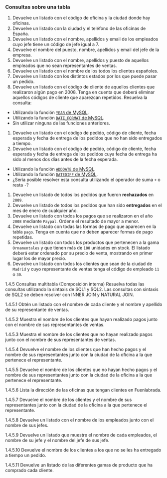 ### Consultas sobre una tabla

1. Devuelve un listado con el código de oficina y la ciudad donde hay oficinas.
2. Devuelve un listado con la ciudad y el teléfono de las oficinas de España.
3. Devuelve un listado con el nombre, apellidos y email de los empleados cuyo jefe tiene un código de jefe igual a 7.
4. Devuelve el nombre del puesto, nombre, apellidos y email del jefe de la empresa.
5. Devuelve un listado con el nombre, apellidos y puesto de aquellos empleados que no sean representantes de ventas.
6. Devuelve un listado con el nombre de los todos los clientes españoles.
7. Devuelve un listado con los distintos estados por los que puede pasar un pedido.
8. Devuelve un listado con el código de cliente de aquellos clientes que realizaron algún pago en 2008. Tenga en cuenta que deberá eliminar aquellos códigos de cliente que aparezcan repetidos. Resuelva la consulta:

- Utilizando la función [`YEAR` de MySQL](https://dev.mysql.com/doc/refman/5.5/en/date-and-time-functions.html#function_year).
- Utilizando la función [`DATE_FORMAT` de MySQL](https://dev.mysql.com/doc/refman/5.5/en/date-and-time-functions.html#function_date-format).
- Sin utilizar ninguna de las funciones anteriores.

1. Devuelve un listado con el código de pedido, código de cliente, fecha esperada y fecha de entrega de los pedidos que no han sido entregados a tiempo.
2. Devuelve un listado con el código de pedido, código de cliente, fecha esperada y fecha de entrega de los pedidos cuya fecha de entrega ha sido al menos dos días antes de la fecha esperada.

- Utilizando la función [`ADDDATE` de MySQL](https://dev.mysql.com/doc/refman/5.5/en/date-and-time-functions.html#function_adddate).
- Utilizando la función [`DATEDIFF` de MySQL](https://dev.mysql.com/doc/refman/5.5/en/date-and-time-functions.html#function_datediff).
- ¿Sería posible resolver esta consulta utilizando el operador de suma `+` o resta `-`?

1. Devuelve un listado de todos los pedidos que fueron **rechazados** en `2009`.
2. Devuelve un listado de todos los pedidos que han sido **entregados** en el mes de enero de cualquier año.
3. Devuelve un listado con todos los pagos que se realizaron en el año `2008` mediante `Paypal`. Ordene el resultado de mayor a menor.
4. Devuelve un listado con todas las formas de pago que aparecen en la tabla `pago`. Tenga en cuenta que no deben aparecer formas de pago repetidas.
5. Devuelve un listado con todos los productos que pertenecen a la gama `Ornamentales` y que tienen más de `100` unidades en stock. El listado deberá estar ordenado por su precio de venta, mostrando en primer lugar los de mayor precio.
6. Devuelve un listado con todos los clientes que sean de la ciudad de `Madrid` y cuyo representante de ventas tenga el código de empleado `11` o `30`.

1.4.5 Consultas multitabla (Composición interna)
Resuelva todas las consultas utilizando la sintaxis de SQL1 y SQL2. Las consultas con sintaxis de SQL2 se deben resolver con INNER JOIN y NATURAL JOIN.

1.4.5.1 Obtén un listado con el nombre de cada cliente y el nombre y apellido de su representante de ventas.

1.4.5.2 Muestra el nombre de los clientes que hayan realizado pagos junto con el nombre de sus representantes de ventas.

1.4.5.3 Muestra el nombre de los clientes que no hayan realizado pagos junto con el nombre de sus representantes de ventas.

1.4.5.4 Devuelve el nombre de los clientes que han hecho pagos y el nombre de sus representantes junto con la ciudad de la oficina a la que pertenece el representante.

1.4.5.5 Devuelve el nombre de los clientes que no hayan hecho pagos y el nombre de sus representantes junto con la ciudad de la oficina a la que pertenece el representante.

1.4.5.6 Lista la dirección de las oficinas que tengan clientes en Fuenlabrada.

1.4.5.7 Devuelve el nombre de los clientes y el nombre de sus representantes junto con la ciudad de la oficina a la que pertenece el representante.

1.4.5.8 Devuelve un listado con el nombre de los empleados junto con el nombre de sus jefes.

1.4.5.9 Devuelve un listado que muestre el nombre de cada empleados, el nombre de su jefe y el nombre del jefe de sus jefe.

1.4.5.10 Devuelve el nombre de los clientes a los que no se les ha entregado a tiempo un pedido.

1.4.5.11 Devuelve un listado de las diferentes gamas de producto que ha comprado cada cliente.